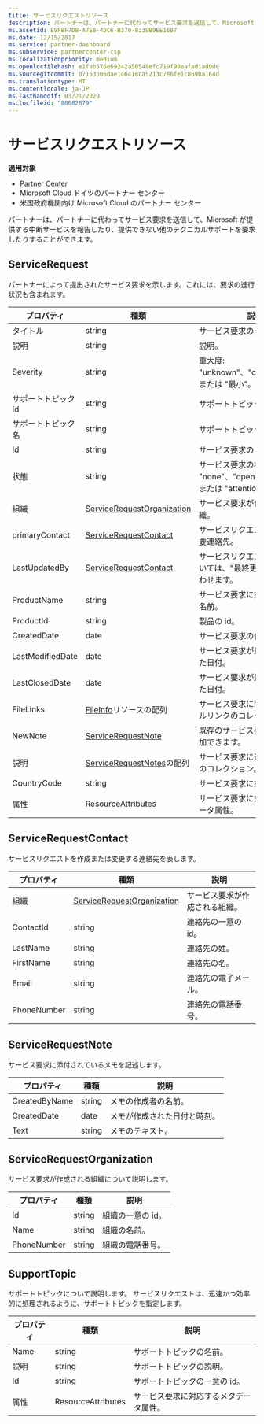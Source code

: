 ```yaml
---
title: サービスリクエストリソース
description: パートナーは、パートナーに代わってサービス要求を送信して、Microsoft が提供する中断サービスを報告したり、提供できない他のテクニカルサポートを要求したりすることができます。
ms.assetid: E9FBF7D8-A7E8-4DC6-B370-8339B9EE16B7
ms.date: 12/15/2017
ms.service: partner-dashboard
ms.subservice: partnercenter-csp
ms.localizationpriority: medium
ms.openlocfilehash: e1fab576e69242a50549efc719f98eafad1ad9de
ms.sourcegitcommit: 07153b06dae146418ca5213c7e6fe1c869ba164d
ms.translationtype: MT
ms.contentlocale: ja-JP
ms.lasthandoff: 03/21/2020
ms.locfileid: "80082879"
---
```

# <a name="service-request-resources"></a>サービスリクエストリソース


**適用対象**

- Partner Center
- Microsoft Cloud ドイツのパートナー センター
- 米国政府機関向け Microsoft Cloud のパートナー センター

パートナーは、パートナーに代わってサービス要求を送信して、Microsoft が提供する中断サービスを報告したり、提供できない他のテクニカルサポートを要求したりすることができます。

## <a name="span-idservicerequestspan-idservicerequestspan-idservicerequestservicerequest"></a><span id="ServiceRequest"/><span id="servicerequest"/><span id="SERVICEREQUEST"/>ServiceRequest


パートナーによって提出されたサービス要求を示します。これには、要求の進行状況も含まれます。

| プロパティ         | 種類                                                          | 説明                                                                          |
|------------------|---------------------------------------------------------------|--------------------------------------------------------------------------------------|
| タイトル            | string                                                        | サービス要求のタイトル。                                                           |
| 説明      | string                                                        | 説明。                                                                     |
| Severity         | string                                                        | 重大度: "unknown"、"critical"、"中"、または "最小"。                       |
| サポートトピック Id   | string                                                        | サポートトピックの id。                                                         |
| サポートトピック名 | string                                                        | サポートトピックの名前。                                                       |
| Id               | string                                                        | サービス要求の id。                                                       |
| 状態           | string                                                        | サービス要求の状態: "none"、"open"、"closed"、または "attention\_が必要"。 |
| 組織     | [ServiceRequestOrganization](#servicerequestorganization)     | サービス要求が作成される組織。                               |
| primaryContact   | [ServiceRequestContact](#servicerequestcontact)               | サービスリクエストに関する主要連絡先。                                              |
| LastUpdatedBy    | [ServiceRequestContact](#servicerequestcontact)               | サービスリクエストの変更については、"最終更新者" に問い合わせます。                        |
| ProductName      | string                                                        | サービス要求に対応する製品の名前。                     |
| ProductId        | string                                                        | 製品の id。                                                               |
| CreatedDate      | date                                                          | サービス要求の作成日。                                          |
| LastModifiedDate | date                                                          | サービス要求が最後に変更された日付。                                 |
| LastClosedDate   | date                                                          | サービス要求が最後に閉じられた日付。                                   |
| FileLinks        | [FileInfo](utility-resources.md#fileinfo)リソースの配列 | サービス要求に関連するファイルリンクのコレクション。                    |
| NewNote          | [ServiceRequestNote](#servicerequestnote)                     | 既存のサービス要求にメモを追加できます。                                  |
| 説明            | [ServiceRequestNotes](#servicerequestnote)の配列           | サービス要求に追加されるメモのコレクション。                                  |
| CountryCode      | string                                                        | サービス要求に対応する国。                                    |
| 属性       | ResourceAttributes                                            | サービス要求に対応するメタデータ属性。                        |

 

## <a name="span-idservicerequestcontactspan-idservicerequestcontactspan-idservicerequestcontactservicerequestcontact"></a><span id="ServiceRequestContact"/><span id="servicerequestcontact"/><span id="SERVICEREQUESTCONTACT"/>ServiceRequestContact


サービスリクエストを作成または変更する連絡先を表します。

| プロパティ     | 種類                                                      | 説明                                            |
|--------------|-----------------------------------------------------------|--------------------------------------------------------|
| 組織 | [ServiceRequestOrganization](#servicerequestorganization) | サービス要求が作成される組織。 |
| ContactId    | string                                                    | 連絡先の一意の id。                               |
| LastName     | string                                                    | 連絡先の姓。                          |
| FirstName    | string                                                    | 連絡先の名。                         |
| Email        | string                                                    | 連絡先の電子メール。                              |
| PhoneNumber  | string                                                    | 連絡先の電話番号。                       |

 

## <a name="span-idservicerequestnotespan-idservicerequestnotespan-idservicerequestnoteservicerequestnote"></a><span id="ServiceRequestNote"/><span id="servicerequestnote"/><span id="SERVICEREQUESTNOTE"/>ServiceRequestNote


サービス要求に添付されているメモを記述します。

| プロパティ      | 種類   | 説明                                  |
|---------------|--------|----------------------------------------------|
| CreatedByName | string | メモの作成者の名前。         |
| CreatedDate   | date   | メモが作成された日付と時刻。 |
| Text          | string | メモのテキスト。                        |

 

## <a name="span-idservicerequestorganizationspan-idservicerequestorganizationspan-idservicerequestorganizationservicerequestorganization"></a><span id="ServiceRequestOrganization"/><span id="servicerequestorganization"/><span id="SERVICEREQUESTORGANIZATION"/>ServiceRequestOrganization


サービス要求が作成される組織について説明します。

| プロパティ    | 種類   | 説明                           |
|-------------|--------|---------------------------------------|
| Id          | string | 組織の一意の id。    |
| Name        | string | 組織の名前。         |
| PhoneNumber | string | 組織の電話番号。 |

 

## <a name="span-idsupporttopicspan-idsupporttopicspan-idsupporttopicsupporttopic"></a><span id="SupportTopic"/><span id="supporttopic"/><span id="SUPPORTTOPIC"/>SupportTopic


サポートトピックについて説明します。 サービスリクエストは、迅速かつ効率的に処理されるように、サポートトピックを指定します。

| プロパティ    | 種類               | 説明                                                   |
|-------------|--------------------|---------------------------------------------------------------|
| Name        | string             | サポートトピックの名前。                                |
| 説明 | string             | サポートトピックの説明。                         |
| Id          | string             | サポートトピックの一意の id。                           |
| 属性  | ResourceAttributes | サービス要求に対応するメタデータ属性。 |

 

 

 




